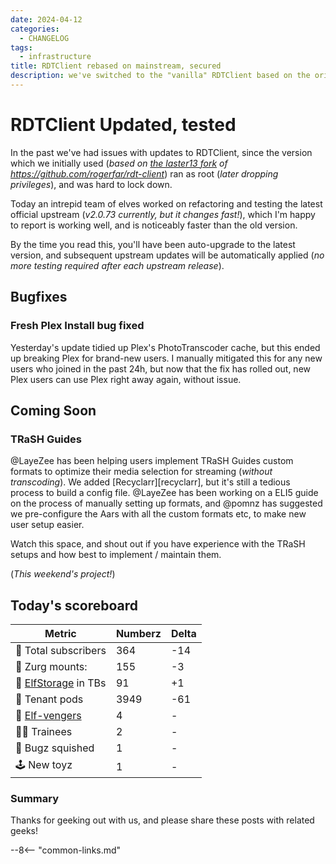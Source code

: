 ```yaml
---
date: 2024-04-12
categories:
  - CHANGELOG
tags:
  - infrastructure
title: RDTClient rebased on mainstream, secured
description: we've switched to the "vanilla" RDTClient based on the original upstream source, and it's much faster, with some extra features!
---
```


# RDTClient Updated, tested

In the past we've had issues with updates to RDTClient, since the version which we initially used (*based on [the laster13 fork](https://github.com/laster13/rdt-client) of https://github.com/rogerfar/rdt-client*) ran as root (*later dropping privileges*), and was hard to lock down.

Today an intrepid team of elves worked on refactoring and testing the latest official upstream (*v2.0.73 currently, but it changes fast!*), which I'm happy to report is working well, and is noticeably faster than the old version.

By the time you read this, you'll have been auto-upgrade to the latest version, and subsequent upstream updates will be automatically applied (*no more testing required after each upstream release*).

<!-- more -->

## Bugfixes

### Fresh Plex Install bug fixed

Yesterday's update tidied up Plex's PhotoTranscoder cache, but this ended up breaking Plex for brand-new users. I manually mitigated this for any new users who joined in the past 24h, but now that the fix has rolled out, new Plex users can use Plex right away again, without issue.

## Coming Soon

### TRaSH Guides

\@LayeZee has been helping users implement TRaSH Guides custom formats to optimize their media selection for streaming (*without transcoding*). We added [Recyclarr][recyclarr], but it's still a tedious process to build a config file. \@LayeZee has been working on a ELI5 guide on the process of manually setting up formats, and \@pomnz has suggested we pre-configure the Aars with all the custom formats etc, to make new user setup easier.

Watch this space, and shout out if you have experience with the TRaSH setups and how best to implement / maintain them.

(*This weekend's project!*)

## Today's scoreboard

Metric | Numberz | Delta
---------|----------|----------
🧝 Total subscribers | 364 | -14
👾 Zurg mounts: | 155 | -3
💾 [ElfStorage](https://elfhosted.com/what-is/elfstorage/) in TBs | 91 | +1
🐬 Tenant pods | 3949 | -61
🦸 [Elf-vengers](https://elfhosted.com/team/#elf-vengers) | 4 | -
🧑‍🎓 Trainees | 2 | -
🐛 Bugz squished | 1 | -
🕹️ New toyz | 1 | -

### Summary

Thanks for geeking out with us, and please share these posts with related geeks!

--8<-- "common-links.md"


